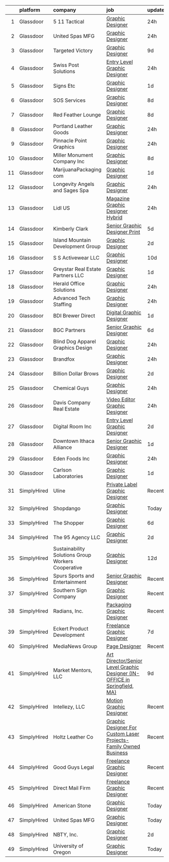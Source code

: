 

|    | platform    | company                                            | job                                                                                                                                                                                                                                                                                                                                                                                                                                                                                                                                                                                                                                                                                                                                                                                                                                                                                                                                                                                                                                                                                                                                                                                                                                                                                                                                                                                                                                                                                               | update_time   | location               |
|---:|:------------|:---------------------------------------------------|:--------------------------------------------------------------------------------------------------------------------------------------------------------------------------------------------------------------------------------------------------------------------------------------------------------------------------------------------------------------------------------------------------------------------------------------------------------------------------------------------------------------------------------------------------------------------------------------------------------------------------------------------------------------------------------------------------------------------------------------------------------------------------------------------------------------------------------------------------------------------------------------------------------------------------------------------------------------------------------------------------------------------------------------------------------------------------------------------------------------------------------------------------------------------------------------------------------------------------------------------------------------------------------------------------------------------------------------------------------------------------------------------------------------------------------------------------------------------------------------------------|:--------------|:-----------------------|
|  1 | Glassdoor   | 5 11 Tactical                                      | [Graphic Designer](https://www.glassdoor.com/partner/jobListing.htm?pos=128&ao=1110586&s=58&guid=0000018267a3bdf2b0910c95cbbb17e4&src=GD_JOB_AD&t=SR&vt=w&cs=1_fe961fb6&cb=1659596160823&jobListingId=1008051335929&cpc=451933188B21919D&jrtk=3-0-1g9jq7fglk6e7801-1g9jq7fh2ihmr800-28ad39daac617991--6NYlbfkN0D6KkuCY15rIuO4yDBIdTXqpEaovYncxkn53Vcrfk9ZM5wnFUFug3bUOwzVVTDFWhtZIHs3oB1UDfTp7qGsC-Kuiim8FQdpPDZ4xcSMxFQo3knG_tVwyU2w4H5cC5grgODvkRjpQtEnM5SHR_jKg0wwTpiSAJxKFwE6_o3FmAUqnJ3tmdxIYIMlFa_fVXmPO3v64hl2tWdnGMVFk9rMe0V1wOmUmpx1d-jfqcOvYzUukxY9b-3CP_1NLSwTO3tv1D4qQgG24-LzibuvlwjmPMj8dgja_TwW4-ZZsKNEX-SkEHu8EE5b8IrJkyPesWdJNG0j7_SKLxzBFRy1kz0HN9b_FPhIJlfzE16bM9_fR1aXaEdCb6uF3-T_PlkgBltLtXgfuhPXTjsUp5BKMUp_OWpuwScVHUT_kW6EGP_IMuGI96_ecsc9QaDVxcgtTdQmhRubwfqtFjcgvn5j1wwdsIpvMaM7L__lVTTQnIvK2VLPoAjpRsvMK_T2aYwVtp6evItXFwj03gqn9EAhdD5NDSyyrzKVsW75qE1AtQJnbu0k-nBRJLzMjGfpe4Vnoh6TINTxLOjQBKrPLO-om9Q5qLcNp2Jke1-WkAfYltE5-CfxHkWbTV05uglIWj_R0J9VBeg5lUqpS4wsM-uYYcp-M9JxESAno9xFOz-uHdMFjVYtll26sGajA5zZ8eNS3HcAcyUMg4uKApJ4TWQ-uNqSh0L06Hmh3bz0KqoXaQdM5NogWMChBOb2uhfsS2-9NISREiu6bOQ9EFfMsL61-23IGqIk6FBC0f-ipdg%3D)                                                                                                                                                                                                                                                                                                                                              | 24h           | Irvine, CA             |
|  2 | Glassdoor   | United Spas MFG                                    | [Graphic Designer](https://www.glassdoor.com/partner/jobListing.htm?pos=102&ao=1110586&s=58&guid=0000018267a3bdf2b0910c95cbbb17e4&src=GD_JOB_AD&t=SR&vt=w&ea=1&cs=1_fc3ab02f&cb=1659596160819&jobListingId=1008050633909&cpc=56C4EA4A1A191A49&jrtk=3-0-1g9jq7fglk6e7801-1g9jq7fh2ihmr800-0dcdcbe81ebce2dd--6NYlbfkN0AKAEZd4tE-w-r1vrKjKlm5PjnrkZU404PDE2o3uG56iRYZ0Fds5WsThnCddckL28TlZceWLvCDyc2HNH-95BppZifLZB0qvke6uR0cBWbNGhOF3C1cW8BRg1CSRCgMX1HMjxl5l-4lUC3gTyrU1zOZOb5haah2k6PjaRZM2lMT5yy1cCIouNB6A7s-ymGvd3OIWzUUyhPCRi7Q9zxdvD7Lcp8WVyHHWBC7m11ZSn5b5709c2p0sqaZ6WDtZFItUprNaV2JFsUW5XWYBHyCtyz3csqu9xL7eHudEAuJrOSC3grRPGDbvBr_7gi2YSg78GjlrAxYuOqkX3QKiGjNMfwdo2E6RZ3jfzG2c7H4_7lNdniqnniWwr45zOV9bWtL0QEJNv8EbvR4WkdO3TWYqAOEWO_WVnBPQ6mrJDWpkPIPwEXaYNjmBdNUzEFuzWf14MuyOKgFiH8mzQJoUgvcE_ltJlsZaIvsSo3Yf_LfKtNueuhzBRK8_xFTBA3Pf_ZTar4%3D)                                                                                                                                                                                                                                                                                                                                                                                                                                                                                                                                                                                                                                         | 24h           | California             |
|  3 | Glassdoor   | Targeted Victory                                   | [Graphic Designer](https://www.glassdoor.com/partner/jobListing.htm?pos=127&ao=1110586&s=58&guid=0000018267a3bdf2b0910c95cbbb17e4&src=GD_JOB_AD&t=SR&vt=w&ea=1&cs=1_f83fd7d3&cb=1659596160823&jobListingId=1008027612829&cpc=E773D000C9BC26FA&jrtk=3-0-1g9jq7fglk6e7801-1g9jq7fh2ihmr800-61d317a2578578b4--6NYlbfkN0DeyJ4CP5CzwT7broxeUwKBt3co1QwKwWitRQqJu2WRZ_kKpMlMYLC_3yQK_Zet9srzKWjMRlglh8Tw_Ypigr3SXDKyJoKeuSG5dBXiAsKhSkuO6wsI8JyKbzEfwFX1lQf9Sg7H0wgWsaEo-oX_btf-4baeR4GGK8J3mqFuoO3NyrxLvTWxzNUSKSwS5ol9j-1ivADHdILt-qF1bOasJibUL0uQZVteavTkUMoP-S_oI9Ju-DK9hx4gJFD40HwMKAV29uj9TdIEhx_h9kVXRed9uSCyss9XRpUZjowoEpH-jsFBhazxRuZB0WEWGTw_-sU-3DRGbN6MUDKgdItFQU7kAcQviSGDLk6SFgt6UUV4GXPDWo1FD1QD56Xmy5J_ygXUcEd75aIKsnXkeNjONSHVTWGXpWhLsr4rbCJCFyensANfMkAbRCUVwOIEzF9vxJOWkEjDTbyyeA2_iXSiXnHSurrpuHstQBZguV1gSxWmbTD9MQWgJ2cg)                                                                                                                                                                                                                                                                                                                                                                                                                                                                                                                                                                                                                                                       | 9d            | Arlington, VA          |
|  4 | Glassdoor   | Swiss Post Solutions                               | [Entry Level Graphic Designer](https://www.glassdoor.com/partner/jobListing.htm?pos=110&ao=1110586&s=58&guid=0000018267a3bdf2b0910c95cbbb17e4&src=GD_JOB_AD&t=SR&vt=w&ea=1&cs=1_24fb837f&cb=1659596160820&jobListingId=1008050293969&cpc=AF1E4A3695F490BE&jrtk=3-0-1g9jq7fglk6e7801-1g9jq7fh2ihmr800-db366fd9ace5aace--6NYlbfkN0DygbNCtUisJ09w4MS9LubEso3J6igIwCpXVthvJX61j3V9EFLmS1lNdnAMbFiTDVm1SR4zQwACTvKGOi0wMIYnK_UzmH9VbVaQi2W6gcU0camWB4ZCP3kPisOA1yATHBssOoKVxIZIhtiwlE_9Kp-5cbSw6HAy9dcsXNWbNW4SxQPtKOWVfMlVGEOPdjVsNXVJIuNIZeQd_dwMhSfqqGqDydtokF6JxIeNySIhiCrXrpHK1kbg16hQBwU-EyQ8lpaSq1EbMyL6J05ELYnsWVX3UABweafWNmexkmtXDCv4YxEVsVJIf6C6B3FLbhGzd4KSv4UyLRKj2JFuYcW8QxTPXJ38wWSaUyaDeIMep-9v5U385SGb2_Md_5EY9uaSeX-P0x4z_8Nc6k6IILMY8tVahydaX_jvT_XBBTLBuLrSlJ446y0KTbwuAQX0zHx-GyeTffl7mkl45axUpp2T8mywfWvisVdT9sjhqX78vh7j8iO2PUZN4zvWgjzqt43oRIQCe_04z2xvdLak5TOxt-wY)                                                                                                                                                                                                                                                                                                                                                                                                                                                                                                                                                                                                           | 24h           | Washington, DC         |
|  5 | Glassdoor   | Signs Etc                                          | [Graphic Designer](https://www.glassdoor.com/partner/jobListing.htm?pos=104&ao=1110586&s=58&guid=0000018267a3bdf2b0910c95cbbb17e4&src=GD_JOB_AD&t=SR&vt=w&ea=1&cs=1_95761445&cb=1659596160820&jobListingId=1008048597307&cpc=18C664983486888D&jrtk=3-0-1g9jq7fglk6e7801-1g9jq7fh2ihmr800-236105368eb4126e--6NYlbfkN0Af7IH--f52cTUDwFMUanxXcd3NiV5wYJyzlyk1G5yREShl-658hPz7MX1yxIKBjdyPQZ_BocnwK-0xmDGFda7JNtYVY-s3KlUXIOEU8kgkkvLdBnuQyqO_EcO2gOVtDBpRm3QZT-wsG63NhH06MUFQYYRzFtVyELUEhkjY8HzQMRKOj5NNAKyJALLVlHPOy4G0z95SHqYbluW6vxET8tu7ET9EE7ThHLWRcWw90ShwVkEO7xIuwNGedMJRX4Mmj6mxwp0ddmrp-RQIzjvAeB1guFVWQ7BT_DyeE5M_YEvFlHefVbv8F1tp38y7q-7dhKtzsJwrRSXa7hSYymt1GMJiPhX84aSkVg177ATxTPIEWHKd13_JaiR6VVON7JN5991L9705K9XkVrkcJHU_OhsxSfQhRIjdI0LTvk0ti_7ltvJaoVX6lrnCRVmq2Lw-xBxPz_b7zCedoKvm-T9IebarJkK1Mfq-cNwCBD7o6UmAxb7Nw-fmHo51mEMHe8Pg_lcOCt6rDAS-Jg%3D%3D)                                                                                                                                                                                                                                                                                                                                                                                                                                                                                                                                                                                                                           | 1d            | Meridian, ID           |
|  6 | Glassdoor   | SOS Services                                       | [Graphic Designer](https://www.glassdoor.com/partner/jobListing.htm?pos=122&ao=1110586&s=58&guid=0000018267a3bdf2b0910c95cbbb17e4&src=GD_JOB_AD&t=SR&vt=w&ea=1&cs=1_7e512442&cb=1659596160823&jobListingId=1008032009510&cpc=AF8BC9077DDDE68D&jrtk=3-0-1g9jq7fglk6e7801-1g9jq7fh2ihmr800-a9d3de33e7cd4791--6NYlbfkN0DeyukgsTeT33kw76oDSCujoVskOwfKLRxqTxuXH3IecCs8Q5CcwiGXZeMRabHXlgd4krhCvhreOA0lkJiK4qHFlnNncfzFOg57fGdh80-CoxcnprmwbBH3sFTkAXXLdTEg7VEynbRSc8kcJ7k5q5P9Ehd1yuehMyUbXQa8eZ8KruxX-ouKSvIaACrfGNZY2FN9tZNSeU2P_9i1orv-ZHYuyYiVQgD_byPLwex69q3wgzPnUP4yQLlHGqJaS4IUzjYX9m3CgkNVAvLUqjjjDC__Rooxl73f2prEVSe7Vp7KVAwCxyqRb35bCgdGbzJeCft_ujIAFiIA4KEtN2OxcO5LLRWlYyxwlMLZvVWBLlMqGxqJNqIscoQlUDBUlqPYo1xhvgMgyAEqZvdq3HTuH0p8yR2mGV31xmfrmcBzoPR6vUNr8z7GGKee2ZcKqfDs1s4RrL3nH7CDE_QYhQM1dRgkT1RYsJ2DYZI466jYBrFX63FQwEz5ZsNYH_ZBBovE8Bg%3D)                                                                                                                                                                                                                                                                                                                                                                                                                                                                                                                                                                                                                                         | 8d            | South Padre Island, TX |
|  7 | Glassdoor   | Red Feather Lounge                                 | [Graphic Designer](https://www.glassdoor.com/partner/jobListing.htm?pos=112&ao=1110586&s=58&guid=0000018267a3bdf2b0910c95cbbb17e4&src=GD_JOB_AD&t=SR&vt=w&ea=1&cs=1_087bc6b1&cb=1659596160821&jobListingId=1008030539447&cpc=92BEE8AC7E71C1CB&jrtk=3-0-1g9jq7fglk6e7801-1g9jq7fh2ihmr800-6b656f69c14fd86f--6NYlbfkN0Ddfv2SxKltVr0hJqty0CSGezZHsWdsLdPK0v9OJZclYrn22NYS8CyYDZMQ-TA6jV9htuPGfdNJP06jaoC1BAiEjOXWfxEAbeoWMdWuqY8qZ-wQ3riJQELoXj_VWH5N4fcGTEyEZdIxnpbn4ggFwthXYvhcHi3ptfOWCo-zkqeYaDyG4RvOkajHTM-lwnT97fN48JM5YGzZENNaDyqp7lGwBNPjhBY9G5GdmERTsmCNfI2U2MTfpnlQNZQXQsmBfnpeahWWQKKzITN9h74U4-G4Z5ZmEU7t1DSO90Cb4uv4eH1U_OxGi8aHVbQvnUXYIBzQxQ3zi6bQEsqGCaV2u7PM8GfOubcBNy1WEBx5qaLGgEd6FKI5N7Y04pQrFoFqPFndxC1jQY4Cr52_udm11YVXBGyTjXn5wgK7L8pafaP2mpymFkKq4BFew3mLyP190WBRo8Nl19hwKpROfdqr0zeoiIoj_wkS-cFmllTK1wK-YfARcKav3bGrmY8SImYy1zXgkBWHCKlYIQ%3D%3D)                                                                                                                                                                                                                                                                                                                                                                                                                                                                                                                                                                                                                           | 8d            | Boise, ID              |
|  8 | Glassdoor   | Portland Leather Goods                             | [Graphic Designer](https://www.glassdoor.com/partner/jobListing.htm?pos=101&ao=1110586&s=58&guid=0000018267a3bdf2b0910c95cbbb17e4&src=GD_JOB_AD&t=SR&vt=w&ea=1&cs=1_0f5a7f51&cb=1659596160819&jobListingId=1008050051594&cpc=786328B4A40DC555&jrtk=3-0-1g9jq7fglk6e7801-1g9jq7fh2ihmr800-d7ce82408ff9d9ec--6NYlbfkN0DCF7govFIvdKK73vstWFACgBLFI0lh28aFIy9bh9oaT7_YQ62CP_-pac37qT-kQA82khF1SsEbwUiN7I-CmL6aBFJKM2B_oiOuXf8tfv3pTilSIJvUNq0-IDyJg2TsuOLY-P7iayeCfGKQEZNgyHP6DxxSWrLUr4jAsekTlE4h4Y7huxqZ646m5q1b0_gliXJmKfWEEGq4pHrMPak5wYbBYa73GjJbK65_U0Cvsu-_zxztc1f6vYkrPtJQobqaXBB-MUaIZ2s-td5a57K6VdXbKL6W7JyphZMkkYuC3_8FPHgHlskKdm98VOoWnOTDqJdc1n5nKCmzuQmH-SQ0HP4GjWSf71WOmw58XtMU_6k4D2oaQrcMXunWcJxjBrytF1HUI_m9YZyzfXtEQ_u_glpiuGjYFuv_OXM1lM6STX9pR9tIrOzRT6moHwAudvGDpAMjmS9UO4yAdKxy2c7SxuneVbuB1ICqzDm98m5p86aKArYOkuzQToJteUUh34X71A1yYH2hjAEfIA%3D%3D)                                                                                                                                                                                                                                                                                                                                                                                                                                                                                                                                                                                                                           | 24h           | Portland, OR           |
|  9 | Glassdoor   | Pinnacle Point Graphics                            | [Graphic Designer](https://www.glassdoor.com/partner/jobListing.htm?pos=113&ao=1110586&s=58&guid=0000018267a3bdf2b0910c95cbbb17e4&src=GD_JOB_AD&t=SR&vt=w&ea=1&cs=1_f0f03e0e&cb=1659596160821&jobListingId=1008050470009&cpc=71D4EE06E32D485A&jrtk=3-0-1g9jq7fglk6e7801-1g9jq7fh2ihmr800-d2057eed68db3e44--6NYlbfkN0AtR68e5gWpPxoovZgA7Udo-dcymoK0NpHFMpIgh7LYz2ummJJuKibdULY6aybxr3BGg-g0vXL5689E3qWxBVB0Ytxv_SBCNnZR4cAdVGCOrIY2KbYkBj8zxWfw4PewYUEM5FE8ff2ORjdDaYuhVt5lsHK0j53hn55vgeWTFwFUEx9ZZaOFQjhHTJ1Juiirp6MpKFejtyH0WuNRYtG56h1nEKNZHpr-LYpDGBxiAwhQSe7AUtHMzHhQWWVECPxd5kSVpaIzY7u0439kiywh5EqwDqrXHX4FpO1x5hjRSGUOWCnRznyps7kuya7HPjNZ_YrzhiO62dCADmuYe3D3TaoPAdea-Njnsbo0MUF6H31SNIDjX3f5WNEKogENKBPezAwRv5sL1uUmO6o1MG0ZgFFHAySuof167u2aQ_ZPbT1rjr7GKHSrR_WDt8RkOEhiKuMqvFoV3tP0P6_MkAFxaCyqT12TyNxqijhuNd4-JwoU6_J1CB57ODwj-8oygyIcwJeU7UWRJHiQvA%3D%3D)                                                                                                                                                                                                                                                                                                                                                                                                                                                                                                                                                                                                                           | 24h           | Arthur, IL             |
| 10 | Glassdoor   | Miller Monument Company  Inc                       | [Graphic Designer](https://www.glassdoor.com/partner/jobListing.htm?pos=106&ao=1110586&s=58&guid=0000018267a3bdf2b0910c95cbbb17e4&src=GD_JOB_AD&t=SR&vt=w&ea=1&cs=1_ee85c260&cb=1659596160820&jobListingId=1008030834176&cpc=C17E88BEEFAF6676&jrtk=3-0-1g9jq7fglk6e7801-1g9jq7fh2ihmr800-c6095879ed66dae0--6NYlbfkN0Df8DBGo_2WFBP3uy_XjycX59B68CID7rkEFuETa585gl1MPLXqJoO4EqMy0IG1spW3XvnHPU_vlMHEDFnCl3CLPM2wvdp4iUm1XwSz0gDncla8nB_l3rCJ6BDpOxvgBMPAnpAml0qdUkZTr6Zzl29NUzubp2_5wfIw3bDanmbT3Z_wUcHWeAX89_4DilsOvTbhXXO7Kg9TkNbfbHR7PAO1OnUFLVyidr3uz7i91cI-04gMZMl6D-LRcUXYPLPLZ_CJJwOeUN9yZM96JzHAULK2YOLRvHyIyin6k-J2muDEmz0yc5r1nP2HUhgciovK7wcbt2U0YNAEZgnMN-0j-WNBTEZBmrWXJlNBj8smcR0Xri_dBIu2gjwfEX_HmJcS--vof_7QQwiZUGXO2Ps8ICXkWTCXnXDQk75Gm6B8lgb9qsjEmMY2FC6mIozVrNB0vbr-UXp-XS8pdQSVFww_kouRba9qeS4RzkIaKhxAv-vucd6QY2QQX1OSQTXsaUfylbfStgJuhxcKLQ%3D%3D)                                                                                                                                                                                                                                                                                                                                                                                                                                                                                                                                                                                                                           | 8d            | Jackson, WI            |
| 11 | Glassdoor   | MarijuanaPackaging com                             | [Graphic Designer](https://www.glassdoor.com/partner/jobListing.htm?pos=115&ao=1110586&s=58&guid=0000018267a3bdf2b0910c95cbbb17e4&src=GD_JOB_AD&t=SR&vt=w&ea=1&cs=1_e6ea2d4b&cb=1659596160821&jobListingId=1008047384325&cpc=663B5FE45D73772E&jrtk=3-0-1g9jq7fglk6e7801-1g9jq7fh2ihmr800-0280c69022ebe41c--6NYlbfkN0AXPYWW1gPJdEV2EGABDV---1AWAyBwotTIDBZ2PTRF3kxTiMr3ggTKfAIths4jb95JWMmKvgrbNIDo5oIOXww1RJzuQpcTKkD_HDqIptaBzuuF0CINn3Qqu-UgS_S9PrPTYNSeaWihV1422Do71ni9qHzbjt1oFr3yIeu01o9bCIeL5FZV-mIZGIUJg2kjI6OingJKuHNd1tLP3Tn4gdIyUmj1jUfKTrV-cPY6Ii7YpO3huBKLc_xuirHmGVlmk8Wf2cvwztcEs29EMvwKhiGFNY-0VBgxrvtV19EyvYfEOwigH0biViwxAwXbCLIMpyhAEf8zyXX1dhJoOWovzkw47_I-a7Vq7S41EazJydLFsjy5Y9-6Rqs-vqslSI8gm5cDM1Vaxa2-VBow_-gbZtI-_ARMGFaWVP8Ap29pO5wZqKTsDeGk_A1202_iGeV_3p8IASZEZznIMgYUNDk5pulk3N5l1MhlVhSXi7i5rS51wzBHIPqeJWvNwuyWTLJGz0pV6aSaQegcVA%3D%3D)                                                                                                                                                                                                                                                                                                                                                                                                                                                                                                                                                                                                                           | 1d            | Vernon, CA             |
| 12 | Glassdoor   | Longevity   Angels and Sages Spa                   | [Graphic Designer](https://www.glassdoor.com/partner/jobListing.htm?pos=108&ao=1110586&s=58&guid=0000018267a3bdf2b0910c95cbbb17e4&src=GD_JOB_AD&t=SR&vt=w&ea=1&cs=1_1cf7f363&cb=1659596160820&jobListingId=1008050454239&cpc=5C70DC7FEE0D01B1&jrtk=3-0-1g9jq7fglk6e7801-1g9jq7fh2ihmr800-15c71b940c39f9f4--6NYlbfkN0BxkLIcfe0oqaYINownie861a0BJtkzmJW-WyGv8J0JYNFW8oQHz1wbvRYkxWCYJWjLd4YLwsY29QoGXX_FUHAaXnHedxdqhNhVCh48nsSNLBmRa5tuLxMAyzBt3FiaW4KgP9zh_i90gz5UAgHkHTEMoWLp4RghKXT75Wg1YxJtLHJt2XpbhV164-rVVzFH_ABWeMmPzGIjD-F50nYBhAhbEtfVRwodFMMFL8dLrlgO-hRVoItBPAHnuCLUh1W7CUlN9MMHSDSFt7_Y7Pyccy1Bg6XnmsbnlrPcfkKcdkp6rowX14T1UjpTaa29YpxgvK_2hJUIjuAsGQPpF46Lt303bxhPx9kdxh5x89B1tOnVQbu59iY9aCTtZBY66RJ-oZtf0Sj4LUTc4IfsEmZ_i3vbiOpiJZS5RsZDesZNHSf0lSTDxU2c_oLp1EV6Fx7p0y6Fb808Za-99zgaACJMAuMfxy878R0VXZPAJQ2nbEVMrdaR5N53nAxnElnTsF_m2EV9fRsK-lVPEg%3D%3D)                                                                                                                                                                                                                                                                                                                                                                                                                                                                                                                                                                                                                           | 24h           | Oklahoma City, OK      |
| 13 | Glassdoor   | Lidl US                                            | [Magazine Graphic Designer  Hybrid ](https://www.glassdoor.com/partner/jobListing.htm?pos=118&ao=1110586&s=58&guid=0000018267a3bdf2b0910c95cbbb17e4&src=GD_JOB_AD&t=SR&vt=w&cs=1_1f13d9ee&cb=1659596160821&jobListingId=1008051173274&cpc=E521981D00147CE2&jrtk=3-0-1g9jq7fglk6e7801-1g9jq7fh2ihmr800-ca63947a432bc4b4--6NYlbfkN0B7lF4gd9LLEYBrGqWuHscbhgZWYIDZvIdUMuh70svRVlXrsVJWsAe4yv5l_hMWg7mBILa72tfLSrcRajTW3CWRRFVnSZqhe-c1pKE2837t5prZ-F7f6Nx-3VhE_Rx7UaTLBXydj5jV71VOsjt83KxTLL8dzQYLqXHY-AJD2I3ibEFOwYUDyHG0EM3D88ofzW-bhRTNTbnrq-GngMzWLolCHUZXng0jiYvhsuX1SDswM8ECHzkwTRqbIyJFQu204PEejVWPx-WT44Lgn-H4pcOmzO-pfn02D9we_FcqGQcmVBvT1RRvaUz1k3kYZ_bMdJJ3aMGV52JhtwOBQQiI1vcSP_Ed2ohstqlfkwZqzkCuAWLDNSV_fmzFiX-CmmwZOd90XhjjORIAt5P13IWiQJKOgNhUPzhS5VYAnTe6OF_bcCWg-fQLS25xPlMsLs8lXTFJFmj_bJPuIUSrJ8wRMGUkn4PrmdmpvMO34pI3XvKIESKAzIv6aVILtO1B2gYgrwNhi2ukHvpuitmzmaZv89kkLNIPSjVWtlv9zi9GoDc59n3ILWkoRHYuiCqrZf5vUeMQctlctfuJag%3D%3D)                                                                                                                                                                                                                                                                                                                                                                                                                                                                                                                                              | 24h           | Arlington, VA          |
| 14 | Glassdoor   | Kimberly Clark                                     | [Senior Graphic Designer Print](https://www.glassdoor.com/partner/jobListing.htm?pos=129&ao=1110586&s=58&guid=0000018267a3bdf2b0910c95cbbb17e4&src=GD_JOB_AD&t=SR&vt=w&cs=1_11b1df4a&cb=1659596160823&jobListingId=1008037470910&cpc=B101C867B3EF2D75&jrtk=3-0-1g9jq7fglk6e7801-1g9jq7fh2ihmr800-8556b63ff8c9aa8f--6NYlbfkN0Dig86G4ktrN90rJm4FEtHzKKttloEdrrFpX9HG6zKuQMw8TKMslLlcjrUNjEIzfmolRos98xJU4NtrPvPrp59kxCpuPiiFTu7cxbbzTfZG0Jap6132xpy85hMDCy3aoZHG-22vlq3_M63eLtLJLArgH9dtzPwA3VqmF6KjoxG6L6GKGeUA46nxFucJBZVPsq6W20DN38tZ3tGzTJylPWHp0dpGVYJiVBGrsAhEzMgAzSTxw1U_fI5igKjDZmeGF8Y_tJ-wOzPhIF5qVTx6IoPszH0XNjgHFIFGuNO4J3slxB2gQpBB0uvRvLC3MEhtoco7jIa0oVj7DdgfgmXn27wbsHxnWbnkNDkYwDwfmRELQLHGSvBxMw2zcmzVCr5od2IbdvtG_n2pGzGNWWuSnulowLiQQ0FK64HniqvFD-RBTCW7biBSpvFyoUjW5xrr-KHp-TO3JtvKif6RVchE1VHzHHjJ3AdqLMX0az8IK8O7v7_OZGDOaK7TRaHepNpr9qdTwokymTn71JvYIpbUVnsesMLtIWYeVhWC8aRZSNGziL4fh-Lyn62AwrBzZHGOU6kddMXGlUCdKF25Ex70ohXZikZjZOtqMb8NKNygxW4EbuVKkOjdc1yMcPpwCbUD_Jva2vqDW7uDZ2sx78WWxMtOFQHBfJO4yRPS9qk8uhKssJS76o8lj88XR5BE-Lf8Peu-SLr_e-Ow033DgZ6L4yVZPtpXn_Ka51-UvlqPuyStewDkHapqYV-R5tyTFHUSbI0yG9nAWYePf4bQYUJytkG__1gIQ_XLnUOADA3sUlvuohhQniPQdRUYLYl4OOoyuCF4W0e0R9LeNa-pAib2gfKq-nTzNDPx6g0_OmuJY5uYnCzpcG971GpC0YFsF-70tzcvEbxnQoyz-RBKXWkHdWmi7BmbGx4usoFiXGl7VX3Tcx_j737p7TydyR1wJAc1qzPEeOOQucNepu3K7iTrwvEvNeIDGv9NyQM2P5VujTWudtkPPQ7LwT0gQ0u6huOF54TsQvXoLaWtUYgiXBQHxW7axATW717eo-d2wBVzp-7UeW-KtIHRutG_tMRlRjoWgnoaOgStITbgvOxem1bWQ5TDvF9_MaiegUM%3D) | 5d            | Tennessee              |
| 15 | Glassdoor   | Island Mountain Development Group                  | [Graphic Designer](https://www.glassdoor.com/partner/jobListing.htm?pos=121&ao=1110586&s=58&guid=0000018267a3bdf2b0910c95cbbb17e4&src=GD_JOB_AD&t=SR&vt=w&ea=1&cs=1_f348a82a&cb=1659596160822&jobListingId=1008044521756&cpc=C19BE7EA145E205E&jrtk=3-0-1g9jq7fglk6e7801-1g9jq7fh2ihmr800-2f5846a8b88465d8--6NYlbfkN0A4hgeKHdLyHgzaskNEvl2xXMVaueUT71iJOYpLYISQUNEgeXQU2XwMzNAZ8LN3760r3mQR4pmh9tWtgLu8249AYoStM87j_fYKWaFN8cYhI17ZaCqRrqysTqBlvXPZ1n4Y1c8s3g1h0Snj0GqlaR8KfNofuQQBFmQ7ivbtnfP_RImW2yAjkxijmwWM0gyQ0XMWn_5iKn_5uwEnIKFtNKBYwDe1UPfx4RhnssM4wjmBAgLme_aOREeC_t5pSEp-kCkqsVA5EQmqWYO3I6GsP7KdHPPWXoTf6d0Q9FHvATyq34wJOxRCWnK3ykZ_BBzD3JvHYUFBUxfSgS9QQGbgkB0DCOMZJPSeMnoEoOD8tNiM05PmWLkQtM-ZKIdGY7f6YQHm7z-Yb3iOK3AexUv8h0TmhWK9Saxn3IZh3kCPC7iwhUreURwRwRvxJ5NSsY0eF0iPxXallHl5tnIcQFiapq0Irhf38LTgbSxLNJ5e05EpvkPmeDLJy-LSIyolCsegfgOrTJNPKKJd4Q%3D%3D)                                                                                                                                                                                                                                                                                                                                                                                                                                                                                                                                                                                                                           | 2d            | Billings, MT           |
| 16 | Glassdoor   | S S Activewear LLC                                 | [Graphic Designer](https://www.glassdoor.com/partner/jobListing.htm?pos=105&ao=1110586&s=58&guid=0000018267a3bdf2b0910c95cbbb17e4&src=GD_JOB_AD&t=SR&vt=w&cs=1_5c53ecbb&cb=1659596160819&jobListingId=1008026326842&cpc=5F655C736EBE388B&jrtk=3-0-1g9jq7fglk6e7801-1g9jq7fh2ihmr800-788a0c4640d43608--6NYlbfkN0Ajr136nt6A_LHOZ7dazkZBMRVGXfFx1UH3hXSlGZi78qV2vh4IIPaG56QxCFgA56DAOMr29ZN_i_nXGwgHLlwyA4CYW9HTwGMTG4BrqZLWQ7wDROSvugEh3ataM4H-apcvsc6T0-Chi7nNFnYUuYLYXHVqqySF-kDRO6GKfPandWX3yjV_dI-oa-0EMGibqBkObO6jlMtwjgiP-RFGRomLvggpfyx032tMgozdoen4XnEmJSQngF6j2nVwlEXkh2dtOjlUWJ2l7uZLftwCZFQsKUVJ5FVP6bT4MGK6870CjRUDuwhbViZpVApDxKtTnLcJ_mWwWL7f0syYI9Aqes72--5p-G1xpLPc01UmOG-yivdC1tA3w9Y3nIS4s2Zg-di-8_xl3BG7bZGoe4FymTNAPX3m_w3EnZuW2TEd8Ph6PKRD4HoChnvPamiaLNEpjmFOd9qb1jPQsGo_XUXabGSOF6mPFFXUQgJHIUOwvJ354ClQdOBJHHz4nLMYdkKoxIofzxVARBfo_mdMBLKr40XRdo_xKYwqxuKtqpwTvp4t6BNMfIp0u5XAVnWCZshlzFdd5xjcA-qpPVcZKITOd4tLJJB63ESxSP8MC4kQcb2O2kMH3fmaYrTT5anrbR52szZgs8xpN6_LcRaSQ78P9hweiI-e-n_hNlVBj_GLtHZ7uewnKhMwHBQXh3aVSDQtVAr5SNfLx7s0rqCO_pmC6jqPKlPluZTVp4mQatcDnHfJl1s4fv4BXFgazzREjWXNt24%3D)                                                                                                                                                                                                                                                                                                                                                                              | 10d           | Bolingbrook, IL        |
| 17 | Glassdoor   | Greystar Real Estate Partners LLC                  | [Graphic Designer](https://www.glassdoor.com/partner/jobListing.htm?pos=111&ao=1110586&s=58&guid=0000018267a3bdf2b0910c95cbbb17e4&src=GD_JOB_AD&t=SR&vt=w&ea=1&cs=1_a3b82aa1&cb=1659596160821&jobListingId=1008048417001&cpc=654405A9B1E0A9F5&jrtk=3-0-1g9jq7fglk6e7801-1g9jq7fh2ihmr800-f75e71638366399a--6NYlbfkN0CTdikV0h7gYdTL-r77Bk3EToprMkIROFWgTEDB-IUf0vfK-TJLxdNWSj4HE0DMYS5sJHsxFsZrYmay0oc5pwk3rGuUo1V50Nd53K03wmuwfhhdoocbd-oqk7tO-KCi6CNkCWiDJi8xs3H2nfNTX0rihAcxU5AcEKvbZoDMgf9PcDmbdenoeblgzN3xr_iZUwZYpFlOHYKNHAuy2e7HyRireVd1lsCSguMxklUw_v4megFyqY5svGr_CPUm2EyDEH562f1nLXGEDrkUMTz4D5Eb3atVGnXF1hFz3ABbhJzG6pU2vUf11qoXlqxaKHAn3kF9YGeGxoNAjsdVjPnD1SDQgwDSZdJKgqO4Ncjhb5C5Qj4ZDbfL0DRRALR6XSgqZlcf_ZY9zF242qc9OdP_Xq-DdTCndgqXTVEu125dAY3ijX2Nt0-YwKM1YZnjoHdORzMDshYsPtomxs4qZbFGRVHrjNAbhC842vGFCzj73-zMt_T_OsLfoFEVAkg35tvqIqw%3D)                                                                                                                                                                                                                                                                                                                                                                                                                                                                                                                                                                                                                                         | 1d            | Charleston, SC         |
| 18 | Glassdoor   | Herald Office Solutions                            | [Graphic Designer](https://www.glassdoor.com/partner/jobListing.htm?pos=123&ao=1110586&s=58&guid=0000018267a3bdf2b0910c95cbbb17e4&src=GD_JOB_AD&t=SR&vt=w&ea=1&cs=1_cc184a6e&cb=1659596160823&jobListingId=1008050206895&cpc=1120CD366D53BFD9&jrtk=3-0-1g9jq7fglk6e7801-1g9jq7fh2ihmr800-0d93ffbbc3ab73af--6NYlbfkN0AgFoFoW9UmvOVDwZdp98CNrlDRkvy0t8vpxB2Vwhnb-73Mpbhl85TDDZdq2dIZfQ17hBOIYByxJnyRXJo0jHKKh9ympjWQSJbBXQuxGpRElfKhEUElyjSRZI3ZCdiNJ0ino9omneMNH3ukan4gIaIOPbMEKtEzjY4CQv8oy5RDf4rjr8mcb5weeZURYF_wkFkIigSJzGBoRNka4uVNLHVU4HCjnk4uCkWTnaW4CeVJ4q2mUMEErJ0PJIL25iLyWuBTzQ5rpHYPFuZffevnNeQz1Yb18_Cn5G8hxUMbKItxUfLp_pNccfsk_mCsVHxk4MpGF-KzHJNpKeozfQUocbSgzIu1o-hGu3QHR6AKgfCGY7IUSZZMN3YuJvkd0KV8vy1nEzCBPHstMS0PxdTO_cCRtp07vvetHhc986qy1HLY1uDqIrJ1do184UR97dmCsw1BkQjGQOADYgeZcGsg4cG9uxDqSFfrfSeT3NNB91yJ3Ia6_xAtEc8ay9E-WP3AyzU%3D)                                                                                                                                                                                                                                                                                                                                                                                                                                                                                                                                                                                                                                         | 24h           | Darlington, SC         |
| 19 | Glassdoor   | Advanced Tech Staffing                             | [Graphic Designer](https://www.glassdoor.com/partner/jobListing.htm?pos=124&ao=1110586&s=58&guid=0000018267a3bdf2b0910c95cbbb17e4&src=GD_JOB_AD&t=SR&vt=w&ea=1&cs=1_13ab0352&cb=1659596160823&jobListingId=1008050308918&cpc=83630893E902B957&jrtk=3-0-1g9jq7fglk6e7801-1g9jq7fh2ihmr800-9bd8678ce58d0b79--6NYlbfkN0A9CgweQScmmzXFz_AWEu-16fuTZ4lws6om7T2AJ3_8yGS3fxso7EQq06-EfO0Qsp1UD585yRNT7HalpenCiWuobqyxAv8ibAsgxDQB5BLuET1gB1cH_3n9dW7WWear2lByqxMiLr2eFgViRpesx6d0boWqNslmY-hGlMiMuIQnNaZD3rPRC0PCWlUiANpYGN3eD4urUUY7TkHinWTLDYw50wSv1jzjJuMJASwgIg2YKVga54KeQGgP111-kquFbsd-W0qCslopj9L8w1vpWvHXR-8_7cxExrny2zgmQf9znitaEMo2f5V9ulXBRaE9ICNCLsUKX1mq69pyAOvIm8yJS0EEwRwTFtY4I3mttHLwuIVKRZNOiGjq_rcevd0a8mSiLhsB5IB_k0j47D8c-seoAP7T8JMjJE5Yf35X0mRZKSVplqNpTyBGY5HUdyB7khN_i-ME69j3JwUWOdjEOUsiJmEm-NvKwPuUuhSYEuRyP1a8YCrj3h7czVkFP7F0cGMuyp4UmVizyA9v3GHpfDsh)                                                                                                                                                                                                                                                                                                                                                                                                                                                                                                                                                                                                                       | 24h           | Lisle, IL              |
| 20 | Glassdoor   | BDI  Brewer Direct                                 | [Digital Graphic Designer](https://www.glassdoor.com/partner/jobListing.htm?pos=117&ao=1110586&s=58&guid=0000018267a3bdf2b0910c95cbbb17e4&src=GD_JOB_AD&t=SR&vt=w&ea=1&cs=1_8d3669d8&cb=1659596160822&jobListingId=1008047755344&cpc=9FFE37255B2C047E&jrtk=3-0-1g9jq7fglk6e7801-1g9jq7fh2ihmr800-a4442fe51e4bbf7b--6NYlbfkN0AtR68e5gWpPxoovZgA7Udo-dcymoK0NpHFMpIgh7LYz2ummJJuKibddMFDV1wbaYALGHIJWZksbjp_AAlmi9iELZW0_MjvVMiW3RoY2-izTj_9pgSifs7sP7wHcd54xmnW0V0QvjVZwboQ1cW9AXHSiH2Z_kuPDmqPRYAYVTiiRMwFilVZS1iH8xgTsdYHN5EsHt-xn_7rMsgE-ZzRLmAcd0qgwOQZgSaY7QdkhJGt5YjXj60rnWOYVsd3pyUqHGta7QkvD_sc6A2nqkwhPMZpC0ZzG0DuXxnMCwin2CwxOFdA9O2f_EddLmwtqp5-Uv_XY2fXX9XqP4I7Ce3-BjIlBBSpmyRDLe1eMjL_Cbwxoyw7avvuLjmhZrFV64Bnwyw97JkScX5xB9lz2qxoRGndP1fjZq4J3dJ-rKXpmG-YOXZNm6cLURmaxsv2mqF2Yv3_cgYfQgGWREdO5phEN2o2XuHjgQ0lMH-ZMM7o5gsiEQtH4kkBAS5Hc_JS_sMV6buPs8WEcwOSHA%3D%3D)                                                                                                                                                                                                                                                                                                                                                                                                                                                                                                                                                                                                                   | 1d            | Monrovia, CA           |
| 21 | Glassdoor   | BGC Partners                                       | [Senior Graphic Designer](https://www.glassdoor.com/partner/jobListing.htm?pos=130&ao=1110586&s=58&guid=0000018267a3bdf2b0910c95cbbb17e4&src=GD_JOB_AD&t=SR&vt=w&ea=1&cs=1_0a75a403&cb=1659596160823&jobListingId=1008035601818&cpc=3BA4CE39D5B5DEF5&jrtk=3-0-1g9jq7fglk6e7801-1g9jq7fh2ihmr800-e62b223dae9c6e18--6NYlbfkN0CD0TjVoWRiy1GhkEQNsUdv3_8Vzuynr5Zlm-4Rvq6GerCIAuv9lkLK7rFFobwXjE8IHlyTOtE9CqIwjR5xQx4QvkBxl0JeV2AqDkShQyuhdrKPyQqHlCDLzcVTicY-fdW4eNs2zT1mXr5HmkWfRO_Ncvyq1yug6easdUCsT_aglDG3FCep7kGXBNvrlwcIT-_t-2go4eEPgyyaRiHZR91oyLHreniK7mwQHqnoX62nBJO2QiRsucORBpm2Dc8dP-rp6JioTI6Uo03xs5b9lO-e4v-ohStgnhegI4maxFxQ6Glc5kroFkAdvYjE9aUZlIP6cWQuPa1WxfznahzDET1UmOrqNsus0bnD2ERgN8OMTw_mmY692N4bkPA7Vv8Iv9BpsheUmijL02phQ23eMRE-y35Be0S7_09fXu46rt9CUsvJZ_u46R5ZtuHyvFnrn44QJybrvE7Z1CnyB6Fc_4Of_1XYeuvizSG8hwoePVASiOA74d42vCHJxKjws6uanME%3D)                                                                                                                                                                                                                                                                                                                                                                                                                                                                                                                                                                                                                                  | 6d            | New York, NY           |
| 22 | Glassdoor   | Blind Dog Apparel   Graphics Design                | [Graphic Designer](https://www.glassdoor.com/partner/jobListing.htm?pos=120&ao=1110586&s=58&guid=0000018267a3bdf2b0910c95cbbb17e4&src=GD_JOB_AD&t=SR&vt=w&ea=1&cs=1_9212a8ce&cb=1659596160822&jobListingId=1008050406426&cpc=608BEFD8E68346F1&jrtk=3-0-1g9jq7fglk6e7801-1g9jq7fh2ihmr800-23ef836af2497e5c--6NYlbfkN0AY4guaBc_odNxnJHTncvfwFu86WvDwtbc_K-gSZc1x5KUyCNRpwyTy94xVEs4qloG2zKat2y6alkaUa011tephU8qRM3IO7n-JNH0b19gszy7IyfVuDTLnvSJWMNpfqeRmTwxEOIp6Z3Uopwdt0fPoMqjvAernfkja-hWBfx6LiuxXvF_h5IIJdt7HKl2iNoT0iAE0AmWN1N0WG3qDIcgeh7bdILb2pfLNXIoKRjTzl3nbf71MNFju_LEyN_uifEdWoAxRwK7v9z9znqr5-3BrPF8eiATNWLOdd19o1uClDC_bKJaSMV8FffrFN1Fsl6EEA9KAMbe9lnxl14flIHcZLv2hVurhJn8869ArtyxOEDoO6DI8NuQ2jAGs2ZEDz7S-s-QdSfV7CxUZBnm-ATxUzPd_10aQFN6h066VMtuexMscWG1H4vXCn3R_-leH99ORk8K10pbkQEodHIV_Zc8vsB3W4ZLsF4p68FdfWi-908VXFDYnTHTsLU1rMLC2_3Qn1cvv9gxwcA%3D%3D)                                                                                                                                                                                                                                                                                                                                                                                                                                                                                                                                                                                                                           | 24h           | Prescott Valley, AZ    |
| 23 | Glassdoor   | Brandfox                                           | [Graphic Designer](https://www.glassdoor.com/partner/jobListing.htm?pos=109&ao=1110586&s=58&guid=0000018267a3bdf2b0910c95cbbb17e4&src=GD_JOB_AD&t=SR&vt=w&ea=1&cs=1_0a7c9876&cb=1659596160820&jobListingId=1008049842547&cpc=D3E44275D43A938E&jrtk=3-0-1g9jq7fglk6e7801-1g9jq7fh2ihmr800-8394d239826d7c3b--6NYlbfkN0DfhRLDY5E7BVY3xhBTAobuSaZ3WR2SqAJ-w4NHeQGDZ7IzEziFaDSE1tw-_APj-ba3A-3EmcqhWXCAZoxRm2yTKmpwwgr07fbhG759kTGPMevPCq4NkHqjsbVRBhek-issx6nwFIfzk1w8uP2p3nUXTIhISxnyEAQEyACGZBsNHNiB-4i6OrlQzfxspMj_EKDJm6OmTDtll97R06Ojg3WgZFhY32oX44Fwgwlr2lsbqgPv4hxzZqveY8wL4z0VhUxMd37EYgStqEpnfO1F2aPdHrRxXLGx3FkKD4EQcENbcOUQ7DUV3v1uza_GcbA_-uz36_5zDaablN-8OR9oaEjZvf3d9EKX0w--36qvBmqExxbPY6vxoRfHTPtbpcHEEx4kLM3yIEn7ZQX5QUy0J76mSXdYDNpDsg-CsViDQO-Y0erQXVFx_O2YwSE-ZroWE9BzacAVU-X7VmFsdYlAb6JyuEIDTn7TI65yBMs47_frraZM2pmu3TLWihdfX3tFB7s%3D)                                                                                                                                                                                                                                                                                                                                                                                                                                                                                                                                                                                                                                         | 24h           | Middletown, PA         |
| 24 | Glassdoor   | Billion Dollar Brows                               | [Graphic Designer](https://www.glassdoor.com/partner/jobListing.htm?pos=126&ao=1110586&s=58&guid=0000018267a3bdf2b0910c95cbbb17e4&src=GD_JOB_AD&t=SR&vt=w&ea=1&cs=1_f3ca04c9&cb=1659596160823&jobListingId=1008045881859&cpc=9DC6E4D8324653EE&jrtk=3-0-1g9jq7fglk6e7801-1g9jq7fh2ihmr800-427ceb1ea9ae8124--6NYlbfkN0DukAwDndutArnS8OT3znlJ-TW2KpK_7rZjO0LfXc6UVOb8znmp-JdxzOuIEql8LKVeqCnjwVFiDp2UGCcBD31LX9nFv2QAdWn8rBhkrI_ToftY3yq1zMKt10tIgXspU5Q-sF_WpF99VSVmaxlJA7AKE8IfH8AccZnxIj6ULoNLDHLRWBreNs3HHLuVpdtdWbcbketdkCJJuxSMzb1Fp2uWmd-uGKnEPwsf6aqd8teTu46kJSd7jjPqLinFgqVvID9O9xJjq_Do5w5QG-wqr9bXVln_9pnReivyulc6hWQj6NQ376cssT0xr3G_PDWDZx0aJmMSHnOysJ38hv_oU1tCH5kk0XxV9A-Th_uYeuyySHKr1CbtV8g7aC5-g5MPoEvhc20SYdncRotILnkMyM3BBJjvg5H2vNLnhNlvv9FaNlz8l_NaZob7SSvs5es2aO93UuV2Cfr3OIfARQ0CgtgIHK4UQxXaE0TunKWpwQkF9w9aBPj_C9lL)                                                                                                                                                                                                                                                                                                                                                                                                                                                                                                                                                                                                                                                       | 2d            | Remote                 |
| 25 | Glassdoor   | Chemical Guys                                      | [Graphic Designer](https://www.glassdoor.com/partner/jobListing.htm?pos=119&ao=1110586&s=58&guid=0000018267a3bdf2b0910c95cbbb17e4&src=GD_JOB_AD&t=SR&vt=w&ea=1&cs=1_4e4df503&cb=1659596160822&jobListingId=1008050293951&cpc=853DEF62E69EE75B&jrtk=3-0-1g9jq7fglk6e7801-1g9jq7fh2ihmr800-a75571b247c261ad--6NYlbfkN0A953Z9EfJZc5Z9y7Wb0NkuJO-5BBnqXCJSieP3bN3oT5cRpDl76lWgD-w6hLrc4Fs4NhaCXhEIkaWvZAkOUnvYqKfFsDIHC9D82ZFOCYAakdPKMtc7nsw4m0H0ZC2soYHPvVuP78ix0T0e89BuiLeekdNSQoZ3JJHR5CgUZQVwaN0lfE8_LAcO8wXuZqSWrZ4UkG2hF3AWaElh_t65n7AQDSyY-5XD2_D3ZojGCXmM7cZouAB6MbsY2h7wfQ0tQ26fw7d5bs7P935QaqovGd0IghvfwSsa_60gkapNYlb3E8D1WkvUXnsE2yAmwa1AkJ6W6ysF_eYRcjqaPLYKsujEninXqz93ixZ-udb9QcYS2sbNIp6u_9qylM4xSvMLunzBEhVC0SckhOY7lZfWHUjpSzvo-UOd0ppri-yLe6KZhw9JfPHy3l4e6_G3IiOHQwgi4GfcEHoP3dbLm8YmZGbBg066qZOdwMUjoqUeH_FItL-OppodCk-b7-M4kohpB1YI0wSdEJ6QOw%3D%3D)                                                                                                                                                                                                                                                                                                                                                                                                                                                                                                                                                                                                                           | 24h           | Gardena, CA            |
| 26 | Glassdoor   | Davis Company Real Estate                          | [Video Editor Graphic Designer](https://www.glassdoor.com/partner/jobListing.htm?pos=116&ao=1110586&s=58&guid=0000018267a3bdf2b0910c95cbbb17e4&src=GD_JOB_AD&t=SR&vt=w&ea=1&cs=1_4c521046&cb=1659596160821&jobListingId=1008050638100&cpc=883DC43018083D9A&jrtk=3-0-1g9jq7fglk6e7801-1g9jq7fh2ihmr800-e5ec98de250f3e68--6NYlbfkN0D5EoDI19pzLD_ZoAvoqM1-O9qeTV9KvYbDAr1-bMzVcVU3ChPawl85zDcfjFcM6Ym5_CR_XoVsVssjR-RHIiDKXc1CFF1d_a4rc0b75ReXdjPN0_JvJEPHXADNAfbhZNgIyOybfvkXfQ_ytNWZBxB7Is8NbU6ppIp90V1gTigMFSUHMCghsb_2zNHWzqm0Hjen0bifyYNK5LJdamGooFp8hq0G0-o9qCwh3e0kC9pJuiMVC_ovGQ8YurwQOJg13GUwus1NknX9Tutz8aVkdr972cInS4l7NEvOmA0x77IrQZYFoNXMWbj0KSMYtUrt4GBCDjetImFUAohXEabF5afjEleCEGwLOUxdvc31E-OmzK-eeoJiIDLSi_2H4CVVTpipRDF9xrPMniGRTeScWhH-jzB6tVUGZduoAwLLUicWBt5xTeeBACzc9LV-VbtAYuSDl4vcmitNbJC_Ap5qWP-KjxZhcNNNNBZ6qAQzGfE8_5laDTrWmT0zVb_y8uzmWiBOKZoShhogKg%3D%3D)                                                                                                                                                                                                                                                                                                                                                                                                                                                                                                                                                                                                              | 24h           | Austin, TX             |
| 27 | Glassdoor   | Digital Room Inc                                   | [Entry Level Graphic Designer](https://www.glassdoor.com/partner/jobListing.htm?pos=125&ao=1110586&s=58&guid=0000018267a3bdf2b0910c95cbbb17e4&src=GD_JOB_AD&t=SR&vt=w&ea=1&cs=1_92735f99&cb=1659596160823&jobListingId=1008044636826&cpc=42BEC95245890617&jrtk=3-0-1g9jq7fglk6e7801-1g9jq7fh2ihmr800-7021ebb3404b00a5--6NYlbfkN0BUKWF4wmtJ03M3JxUrae3Nc_zaAbIW8Q8sWOl0l7hjFicVS_ZGj-f3c1OAMQbd3CFCwgTqAGflcjCTjNAedGzYNLHs27q2k62TwJfEs_3Zu2mtxp8enMzwPDq1QF6oNv0tqe1B3sloXLCMTrsrJwOBuslm41YShyiHlFJFRvv71X5Mb5c2QAgQ3oqj8KW1ud01p-rUfA1vH6pUc9JJzlKp3yYLFQ6tIq9JRPiKq4cQKE1qh-6etKh4X_37b1izwu0T1r_JjjVAmtDhOF8aOfMZbzHRw8_1AtEoMLOTIn4bKEh7Xy6FkFdGip580YcdFT1OxP8ObFwJAonw1_OK_cYAI5oObeMcfWomg2wYglId_U8yOanU545fX5arOYSVXy90epZmH_roLC8iTFk2JWcb5snZwVY6QYqOu1E_DvGrEWrX5856vcPZCmLVMZ-jP66JF3VfpxWBRD-CA34FWXO0tOJY144urh5l0sulEtIKprgr2kknkhbLx7Oxf6Rp5AmeqcxATy9kWWOuOEK3IU1K)                                                                                                                                                                                                                                                                                                                                                                                                                                                                                                                                                                                                           | 2d            | Salt Lake City, UT     |
| 28 | Glassdoor   | Downtown Ithaca Alliance                           | [Senior Graphic Designer](https://www.glassdoor.com/partner/jobListing.htm?pos=103&ao=1110586&s=58&guid=0000018267a3bdf2b0910c95cbbb17e4&src=GD_JOB_AD&t=SR&vt=w&ea=1&cs=1_8db23235&cb=1659596160819&jobListingId=1008047149577&cpc=33AFB7EF5A21FBC5&jrtk=3-0-1g9jq7fglk6e7801-1g9jq7fh2ihmr800-ad89dad51bea6e35--6NYlbfkN0CtwOkgDuej6vPfWODMxjOIyNEohQmdYMppGq8y8dOpBhDQGscm3dodbv8VL2YKwPhr7A3VcluFDu8-3rgalGvm7em5UeUvkO8LWosdgEPqoH-RNIszHAGPL5lH7sFOJcmJIAyp4x_ipjeUrvMkMhtEYxextuKoC06bRHvcTK-QN8wh2ZW4mIkK_eZncejhqCfaS_EscMszgGkOF9R-B-HElPsP4RIHWIVruwTcZlMZkV5mHTSo-cG_GpO4BWZPNEp4GBkdjUz4KrBMoGqiuauAys-REHZmqYgqCYeOakcFDjOm4OlNZwDGYOn2MkGJY8ZGCVWqb6WiQVsQDOzvmlWqP3uB4xTfHYWqS5DBluOkuQLssdkhLKanFrP6FEeyNm-MD6rc88VEeL13NIlvcCRZXk683xTrI2Gk07aZ5Xwr9Lz88EhD706zcvimxK1FZq6oozi1OB-4S5cuTO_BDZ1fk9qt8LngohKakDklllCUyHxKmku_bykq48aD15Oma7DfwTjgtGoe2A%3D%3D)                                                                                                                                                                                                                                                                                                                                                                                                                                                                                                                                                                                                                    | 1d            | Ithaca, NY             |
| 29 | Glassdoor   | Eden Foods  Inc                                    | [Graphic Designer](https://www.glassdoor.com/partner/jobListing.htm?pos=107&ao=1110586&s=58&guid=0000018267a3bdf2b0910c95cbbb17e4&src=GD_JOB_AD&t=SR&vt=w&ea=1&cs=1_45df59ef&cb=1659596160820&jobListingId=1008050547213&cpc=07D58528F3898F33&jrtk=3-0-1g9jq7fglk6e7801-1g9jq7fh2ihmr800-d066ff65f419cfac--6NYlbfkN0BPRFXZCJP1DBTq1zCV-sUdfn5UNEjeqAKL-HIBuAM5VJVoxs1Y_UMEW7uTX6tZ_4B0nI-5e1A2nTXTmemd8e9Se0lVCpFiKZhVkogt1uukJDoGmQWQdRG_TKfYzHQhLpIxOzTDjcfkKKhn2zP6ip2vyKfbZsQK-FMUrsWEDbC4fGRk8kcLPbr8TMj-7M6aCP1ecV7aCBKr5XfXTX-fwRxvdJrABESkMXuPyj63wYUkRG7Yd0wm15UVCFg9pHPUSKtLyn_NjYyegv4HR-u6bjq9N1HdL5e8gr31ahgqERn_4So0JIlW2TgfXgCVF6hQwDmasJrkA4SSyP02rU9XwebCFu5PxCsmZxmc1R4UyXkdZqgllcdDlQnwXPkvFzWi6DD6X36vMaCbB0cT5lLjiJsKFqT-4XU4mtvscC2tAmqJ8TaITiUeJtW6XaYDnSOaLLXCDz7Qq9qc10zcnK2Zg4yFKcI7BZXVEVHjeR9YnCqt-7s5L6K-zlEfr4fl9KIRCTA%3D)                                                                                                                                                                                                                                                                                                                                                                                                                                                                                                                                                                                                                                         | 24h           | Clinton, MI            |
| 30 | Glassdoor   | Carlson Laboratories                               | [Graphic Designer](https://www.glassdoor.com/partner/jobListing.htm?pos=114&ao=1110586&s=58&guid=0000018267a3bdf2b0910c95cbbb17e4&src=GD_JOB_AD&t=SR&vt=w&ea=1&cs=1_94cee653&cb=1659596160821&jobListingId=1008047245762&cpc=036CEF58F9688075&jrtk=3-0-1g9jq7fglk6e7801-1g9jq7fh2ihmr800-f57c5749722a1b45--6NYlbfkN0BzSJoROr2asIFkNhagupk7REtgwRzAqczRkhPQLnI12ODyuRmJWzfGHMWfzOnI49_OQbgx-717Hb3a0bGA1qVaKCfHAzUbW-E9-DqG1LZbsCUflETJ0XZKrykvnclc1tuB85fL32fig1nT8kDNhfN4k6u3CMz0AAHxrmsZN_jgtUDmCTK30nfOKEr_mRiJvc4i1FkgwKHOLug95zOJjlxfse4p-ywqU6WH2SaM4QU7VkDgJejxwQbQwld_toutOOJUE9JTbEs8aGcvIWSbOfo4mmfg3KxrG3WW0PBMrE01aEN0ssNEZdth0wuF2T-QlpnRCwBVUHB7oJmGku3-fdsy9q8I5rFTXSPVzrZEy19WDPFy457kirsNFGs43jlwXpyL0_PdGzv2sqKcYq85lmROCeXO8PMzkhzIzZ6Xj64ud4MCi9uYclcffsgbCI0-1uJdGFFV3Lce1ITUostsNnvEeE7AokWR_-GT2Rt-EVnWKxculUbgMzZoUZN_DLjft_4%3D)                                                                                                                                                                                                                                                                                                                                                                                                                                                                                                                                                                                                                                         | 1d            | Arlington Heights, IL  |
| 31 | SimplyHired | Uline                                              | [Private Label Graphic Designer](https://www.simplyhired.com/job/gaU7wG-0MokVf1_JRYGiyTzy8gVqJplpjUfErgk8B2FmWrZf0ZLp5Q?q=graphic+designer)                                                                                                                                                                                                                                                                                                                                                                                                                                                                                                                                                                                                                                                                                                                                                                                                                                                                                                                                                                                                                                                                                                                                                                                                                                                                                                                                                       | Recently      | Pleasant Prairie, WI   |
| 32 | SimplyHired | Shopdango                                          | [Graphic Designer](https://www.simplyhired.com/job/ky6vvIuLLprGBP5sFectx77zSu4qWVzv3YhZMssH4oDU_6QvG6Q_Kw?q=graphic+designer)                                                                                                                                                                                                                                                                                                                                                                                                                                                                                                                                                                                                                                                                                                                                                                                                                                                                                                                                                                                                                                                                                                                                                                                                                                                                                                                                                                     | Today         | Remote                 |
| 33 | SimplyHired | The Shopper                                        | [Graphic Designer](https://www.simplyhired.com/job/aoNwFTCf60NHFipaTU7aUtXmd4HIaFrae68eOcbT8u4ZOpVrUU-i3A?q=graphic+designer)                                                                                                                                                                                                                                                                                                                                                                                                                                                                                                                                                                                                                                                                                                                                                                                                                                                                                                                                                                                                                                                                                                                                                                                                                                                                                                                                                                     | 6d            | Shelton, WA            |
| 34 | SimplyHired | The 95 Agency LLC                                  | [Graphic Designer](https://www.simplyhired.com/job/nCzvGgRCenjNtViSERA_W1AdSNkSNHTjR0UVPHILiBAJ_reT78ZcQA?q=graphic+designer)                                                                                                                                                                                                                                                                                                                                                                                                                                                                                                                                                                                                                                                                                                                                                                                                                                                                                                                                                                                                                                                                                                                                                                                                                                                                                                                                                                     | 2d            | Remote                 |
| 35 | SimplyHired | Sustainability Solutions Group Workers Cooperative | [Graphic Designer](https://www.simplyhired.com/job/E76IHSW6Due9b1yhNP77vp0uojcOJZxr05zvbA-_lBYQymOlKdMD_g?q=graphic+designer)                                                                                                                                                                                                                                                                                                                                                                                                                                                                                                                                                                                                                                                                                                                                                                                                                                                                                                                                                                                                                                                                                                                                                                                                                                                                                                                                                                     | 12d           | Remote                 |
| 36 | SimplyHired | Spurs Sports and Entertainment                     | [Senior Graphic Designer](https://www.simplyhired.com/job/B041PU2VE31Tx3Sa0nKWRjsBbPqqxa-DbAl92yAiBTEE_HecvTrxBA?q=graphic+designer)                                                                                                                                                                                                                                                                                                                                                                                                                                                                                                                                                                                                                                                                                                                                                                                                                                                                                                                                                                                                                                                                                                                                                                                                                                                                                                                                                              | Recently      | San Antonio, TX        |
| 37 | SimplyHired | Southern Sign Company                              | [Graphic Designer](https://www.simplyhired.com/job/-7EaBE_YQTySSQqCD1cfXEQJGPKSVQfh0NxbgvOrn1j9sAgGsJD63g?q=graphic+designer)                                                                                                                                                                                                                                                                                                                                                                                                                                                                                                                                                                                                                                                                                                                                                                                                                                                                                                                                                                                                                                                                                                                                                                                                                                                                                                                                                                     | Recently      | Wilmington, NC         |
| 38 | SimplyHired | Radians, Inc.                                      | [Packaging Graphic Designer](https://www.simplyhired.com/job/7klv56gjgQh9yzWgZop-xP0I0DWmg02-cOatDWgiGC9lxjrPO0B32A?q=graphic+designer)                                                                                                                                                                                                                                                                                                                                                                                                                                                                                                                                                                                                                                                                                                                                                                                                                                                                                                                                                                                                                                                                                                                                                                                                                                                                                                                                                           | Recently      | Memphis, TN            |
| 39 | SimplyHired | Eckert Product Development                         | [Freelance Graphic Designer](https://www.simplyhired.com/job/CCro43Npy3CgfRPqyaC_LAHw9VD9EjYnLWnkKQhavPpz4XPk3Qpg-A?q=graphic+designer)                                                                                                                                                                                                                                                                                                                                                                                                                                                                                                                                                                                                                                                                                                                                                                                                                                                                                                                                                                                                                                                                                                                                                                                                                                                                                                                                                           | 7d            | Remote                 |
| 40 | SimplyHired | MediaNews Group                                    | [Page Designer](https://www.simplyhired.com/job/-Tprpam5u04Le5SFQwkyuvyVGplpZUqocEJkxkhJEleWOU_ob7Rmow?q=graphic+designer)                                                                                                                                                                                                                                                                                                                                                                                                                                                                                                                                                                                                                                                                                                                                                                                                                                                                                                                                                                                                                                                                                                                                                                                                                                                                                                                                                                        | Recently      | Remote                 |
| 41 | SimplyHired | Market Mentors, LLC                                | [Art Director/Senior Level Graphic Designer (IN-OFFICE in Springfield, MA)](https://www.simplyhired.com/job/9BJBljvxk9YJv-J9XX0pCuot4_l9QoecTU49tEZHhG55vkQTQ278wg?q=graphic+designer)                                                                                                                                                                                                                                                                                                                                                                                                                                                                                                                                                                                                                                                                                                                                                                                                                                                                                                                                                                                                                                                                                                                                                                                                                                                                                                            | 9d            | Hartford, CT           |
| 42 | SimplyHired | Intellezy, LLC                                     | [Motion Graphic Designer](https://www.simplyhired.com/job/C9WgL0qSvBztKXxAtFHDspq35vFul50cDES2XU6vWpeebzbj52nCPw?q=graphic+designer)                                                                                                                                                                                                                                                                                                                                                                                                                                                                                                                                                                                                                                                                                                                                                                                                                                                                                                                                                                                                                                                                                                                                                                                                                                                                                                                                                              | Recently      | Woburn, MA             |
| 43 | SimplyHired | Holtz Leather Co                                   | [Graphic Designer For Custom Laser Projects- Family Owned Business](https://www.simplyhired.com/job/5n19HNHEDWUAIn5uzSpK7Wb51hq7n6uCDTg1JOR3KjKdAtUZSy6jlQ?q=graphic+designer)                                                                                                                                                                                                                                                                                                                                                                                                                                                                                                                                                                                                                                                                                                                                                                                                                                                                                                                                                                                                                                                                                                                                                                                                                                                                                                                    | Recently      | Huntsville, AL         |
| 44 | SimplyHired | Good Guys Legal                                    | [Freelance Graphic Designer](https://www.simplyhired.com/job/jM1OHYhB0Kfw4TqnTCopBSQInBBYgm1dZI-1q0Tbs6fAsULJpHfgCw?q=graphic+designer)                                                                                                                                                                                                                                                                                                                                                                                                                                                                                                                                                                                                                                                                                                                                                                                                                                                                                                                                                                                                                                                                                                                                                                                                                                                                                                                                                           | Recently      | Remote                 |
| 45 | SimplyHired | Direct Mail Firm                                   | [Freelance Graphic Designer](https://www.simplyhired.com/job/UAWAJO5Zuoq_05Sn5bB89OQBH5fsmBfgLGyALbbesiMObR8UsXk4rw?q=graphic+designer)                                                                                                                                                                                                                                                                                                                                                                                                                                                                                                                                                                                                                                                                                                                                                                                                                                                                                                                                                                                                                                                                                                                                                                                                                                                                                                                                                           | Recently      | Remote                 |
| 46 | SimplyHired | American Stone                                     | [Graphic Designer](https://www.simplyhired.com/job/7wl9P8vR7SBYpqv6TFYDsgZxmXHAGNIHi4eGLORrXublTry7PoBmuw?q=graphic+designer)                                                                                                                                                                                                                                                                                                                                                                                                                                                                                                                                                                                                                                                                                                                                                                                                                                                                                                                                                                                                                                                                                                                                                                                                                                                                                                                                                                     | Today         | Remote                 |
| 47 | SimplyHired | United Spas MFG                                    | [Graphic Designer](https://www.simplyhired.com/job/lMarM_rUSGwNXlmvg1L9JyVIM9MGmGFjyVttTSoLgYcRuLR3RcHw4w?q=graphic+designer)                                                                                                                                                                                                                                                                                                                                                                                                                                                                                                                                                                                                                                                                                                                                                                                                                                                                                                                                                                                                                                                                                                                                                                                                                                                                                                                                                                     | Today         | California             |
| 48 | SimplyHired | NBTY, Inc.                                         | [Graphic Designer](https://www.simplyhired.com/job/KNfKivP4B0T-nCcOFlDK4Hctow822-YHwI4tA-rb-QiRb6ZEC_yCzQ?q=graphic+designer)                                                                                                                                                                                                                                                                                                                                                                                                                                                                                                                                                                                                                                                                                                                                                                                                                                                                                                                                                                                                                                                                                                                                                                                                                                                                                                                                                                     | 2d            | San Jose, CA           |
| 49 | SimplyHired | University of Oregon                               | [Graphic Designer](https://www.simplyhired.com/job/wXakIzGb8fYib1uR_Ln7heUxbZ5Rmw2RDdUVyBDrOanG9WFm6z6jLQ?q=graphic+designer)                                                                                                                                                                                                                                                                                                                                                                                                                                                                                                                                                                                                                                                                                                                                                                                                                                                                                                                                                                                                                                                                                                                                                                                                                                                                                                                                                                     | Today         | Eugene, OR             |